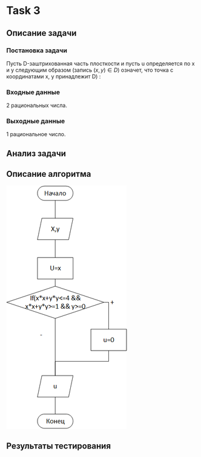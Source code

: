 # Task 3
## Описание задачи
### Постановка задачи
Пусть D-заштрихованная часть плосткости и пусть u определяется по x и y следующим образом (запись $(x,y)\in D$) означет, что точка с координатами x, y принадлежит D) :

### Входные данные
2 рациональных числа.
### Выходные данные
1 рациональное число.

## Анализ задачи



## Описание алгоритма

![блок-схема](https://github.com/Samoed/PracCourse1/blob/master/Task%203/docs/%D0%91%D0%BB%D0%BE%D0%BA-%D1%81%D1%85%D0%B5%D0%BC%D0%B0.png?raw=true)



## Результаты тестирования
